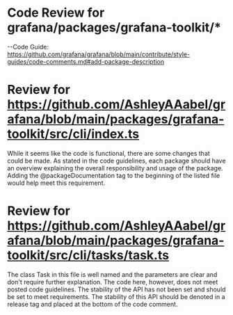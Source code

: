 # Code Review for grafana/packages/grafana-toolkit/*

--Code Guide: https://github.com/grafana/grafana/blob/main/contribute/style-guides/code-comments.md#add-package-description

# Review for https://github.com/AshleyAAabel/grafana/blob/main/packages/grafana-toolkit/src/cli/index.ts

  While it seems like the code is functional, there are some changes that could be made. As stated in the code guidelines, each package should have an overview explaining the overall responsibility and usage of the package. Adding the @packageDocumentation tag to the beginning of the listed file would help meet this requirement.

# Review for https://github.com/AshleyAAabel/grafana/blob/main/packages/grafana-toolkit/src/cli/tasks/task.ts

  The class Task<TOptions> in this file is well named and the parameters are clear and don't require further explanation. The code here, however, does not meet posted code guidelines. The stability of the API has not been set and should be set to meet requirements. The stability of this API should be denoted in a release tag and placed at the bottom of the code comment.
